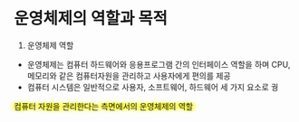 # 운영체제의 역할과 목적
1. 운영체제 역할
- 운영체제는 컴퓨터 하드웨어와 응용프로그램 간의 인터페이스 역할을 하며 CPU, 메모리와 같은 컴퓨터자원을 관리하고 사용자에게 편의를 제공
- 컴퓨터 시스템은 일반적으로 사용자, 소프트웨어, 하드웨어 세 가지 요소로 궝

<span style="text-shadow:-3px 0px 3px yellow,
	3px 0px 3px yellow,
	6px 0px 6px yellow,
	-6px 0px 6px yellow;">컴퓨터 자원을 관리한다는 측면에서의 운영체제의 역할</span>

